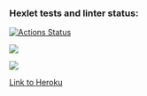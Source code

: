 ### Hexlet tests and linter status:
[![Actions Status](https://github.com/EvgRass/php-project-lvl3/workflows/hexlet-check/badge.svg)](https://github.com/EvgRass/php-project-lvl3/actions)

<a href="https://codeclimate.com/github/EvgRass/php-project-lvl3/maintainability"><img src="https://api.codeclimate.com/v1/badges/dc8c45f91a84fd139662/maintainability" /></a>

<a href="https://codeclimate.com/github/EvgRass/php-project-lvl3/test_coverage"><img src="https://api.codeclimate.com/v1/badges/dc8c45f91a84fd139662/test_coverage" /></a>

<a href="https://hexletlvl3.herokuapp.com/">Link to Heroku</a>